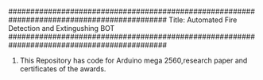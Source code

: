 ############################################################################################ 
Title: Automated Fire Detection and Extingushing BOT
############################################################################################
1. This Repository has code for Arduino mega 2560,research paper and certificates of the awards.